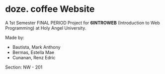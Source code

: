 # doze. coffee Website
A 1st Semester FINAL PERIOD Project for **6INTROWEB** (Introduction to Web Programming) at Holy Angel University.

Made by:
- Bautista, Mark Anthony
- Bermas, Estella Mae
- Cunanan, Renz Edric

Section: NW - 201
